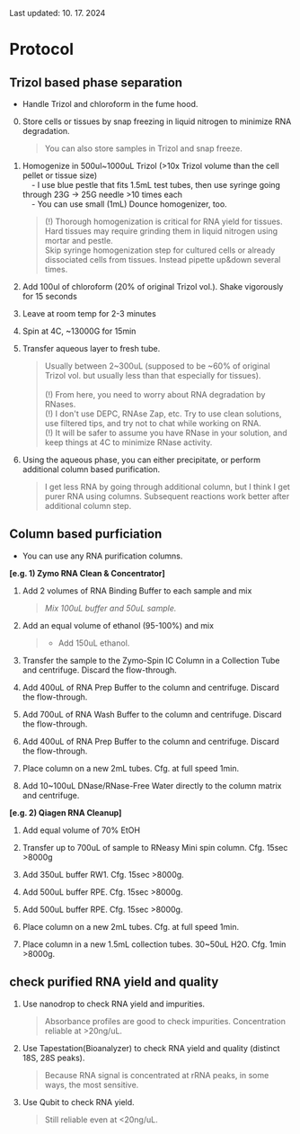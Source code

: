 Last updated: 10. 17. 2024

    
# Protocol

## Trizol based phase separation

* Handle Trizol and chloroform in the fume hood. 

0. Store cells or tissues by snap freezing in liquid nitrogen to minimize RNA degradation. 
    > You can also store samples in Trizol and snap freeze. 

1. Homogenize in 500ul~1000uL Trizol (>10x Trizol volume than the cell pellet or tissue size)<br>
&nbsp;&nbsp;&nbsp;&nbsp;- I use blue pestle that fits 1.5mL test tubes, then use syringe going through 23G -> 25G needle >10 times each<br>
&nbsp;&nbsp;&nbsp;&nbsp;- You can use small (1mL) Dounce homogenizer, too.
    > (!) Thorough homogenization is critical for RNA yield for tissues.<br>
    >     Hard tissues may require grinding them in liquid nitrogen using mortar and pestle.<br>
    >     Skip syringe homogenization step for cultured cells or already dissociated cells from tissues. Instead pipette up&down several times.

2. Add 100ul of chloroform (20% of original Trizol vol.). Shake vigorously for 15 seconds
 
3. Leave at room temp for 2-3 minutes
 
4. Spin at 4C, ~13000G for 15min
 
5. Transfer aqueous layer to fresh tube.
    > Usually between 2~300uL (supposed to be ~60% of original Trizol vol. but usually less than that especially for tissues).<br><br>
    > (!) From here, you need to worry about RNA degradation by RNases. <br>
    > (!) I don't use DEPC, RNAse Zap, etc. Try to use clean solutions, use filtered tips, and try not to chat while working on RNA.<br>
    > (!) It will be safer to assume you have RNase in your solution, and keep things at 4C to minimize RNase activity. 
    

6. Using the aqueous phase, you can either precipitate, or perform additional column based purification. 
    > I get less RNA by going through additional column, but I think I get purer RNA using columns. Subsequent reactions work better after additional column step. 

## Column based purficiation

* You can use any RNA purification columns.<br>

<b>[e.g. 1) Zymo RNA Clean & Concentrator] </b>
1. Add 2 volumes of RNA Binding Buffer to each sample and mix
    > *Mix 100uL buffer and 50uL sample.*
2. Add an equal volume of ethanol (95-100%) and mix
    > * Add 150uL ethanol.
3. Transfer the sample to the Zymo-Spin IC Column in a Collection Tube and centrifuge. Discard the flow-through.

4. Add 400uL of RNA Prep Buffer to the column and centrifuge. Discard the flow-through.

5. Add 700uL of RNA Wash Buffer to the column and centrifuge. Discard the flow-through.

6. Add 400uL of RNA Prep Buffer to the column and centrifuge. Discard the flow-through.

7. Place column on a new 2mL tubes. Cfg. at full speed 1min.

8. Add 10~100uL DNase/RNase-Free Water directly to the column matrix and centrifuge. 

<b>[e.g. 2) Qiagen RNA Cleanup]</b>
1. Add equal volume of 70% EtOH
 
2. Transfer up to 700uL of sample to RNeasy Mini spin column. Cfg. 15sec >8000g
 
3. Add 350uL buffer RW1. Cfg. 15sec >8000g.
 
4. Add 500uL buffer RPE. Cfg. 15sec >8000g.
 
5. Add 500uL buffer RPE. Cfg. 15sec >8000g. 
 
6. Place column on a new 2mL tubes. Cfg. at full speed 1min.  
 
7. Place column in a new 1.5mL collection tubes. 30~50uL H2O. Cfg. 1min >8000g.


## check purified RNA yield and quality

1. Use nanodrop to check RNA yield and impurities.
    > Absorbance profiles are good to check impurities. Concentration reliable at >20ng/uL.
    
2. Use Tapestation(Bioanalyzer) to check RNA yield and quality (distinct 18S, 28S peaks).
    > Because RNA signal is concentrated at rRNA peaks, in some ways, the most sensitive. 

3. Use Qubit to check RNA yield.
    > Still reliable even at <20ng/uL.
 

